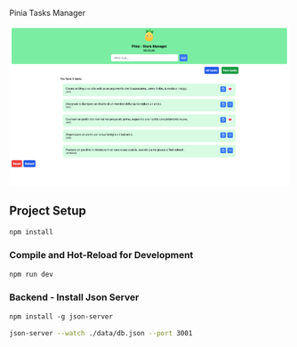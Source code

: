 Pinia Tasks Manager

![image info](./screen.png)

## Project Setup

```sh
npm install
```

### Compile and Hot-Reload for Development

```sh
npm run dev
```

### Backend - Install Json Server

```
npm install -g json-server
```

```sh
json-server --watch ./data/db.json --port 3001  
```
